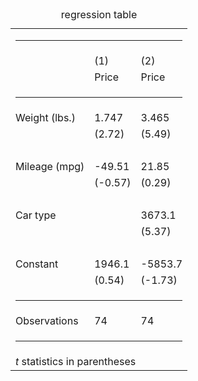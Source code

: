 <table border="0" width="*">
<caption>regression table</caption>
<tr><td colspan=3><hr></td></tr>
<tr><td>                    </td><td>         (1)</td><td>         (2)</td></tr>
<tr><td>                    </td><td>       Price</td><td>       Price</td></tr>
<tr><td colspan=3><hr></td></tr>
<tr><td>Weight (lbs.)       </td><td>       1.747</td><td>       3.465</td></tr>
<tr><td>                    </td><td>      (2.72)</td><td>      (5.49)</td></tr>
<tr><td colspan=3>&nbsp;</td></tr>
<tr><td>Mileage (mpg)       </td><td>      -49.51</td><td>       21.85</td></tr>
<tr><td>                    </td><td>     (-0.57)</td><td>      (0.29)</td></tr>
<tr><td colspan=3>&nbsp;</td></tr>
<tr><td>Car type            </td><td>            </td><td>      3673.1</td></tr>
<tr><td>                    </td><td>            </td><td>      (5.37)</td></tr>
<tr><td colspan=3>&nbsp;</td></tr>
<tr><td>Constant            </td><td>      1946.1</td><td>     -5853.7</td></tr>
<tr><td>                    </td><td>      (0.54)</td><td>     (-1.73)</td></tr>
<tr><td colspan=3><hr></td></tr>
<tr><td>Observations        </td><td>          74</td><td>          74</td></tr>
<tr><td colspan=3><hr></td></tr>
<tr><td colspan=3>
<i>t</i> statistics in parentheses
</td></tr>
</table>
